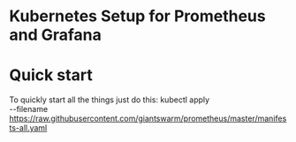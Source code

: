 # Kubernetes Setup for Prometheus and Grafana
# Quick start
To quickly start all the things just do this:
kubectl apply \
  --filename https://raw.githubusercontent.com/giantswarm/prometheus/master/manifests-all.yaml
